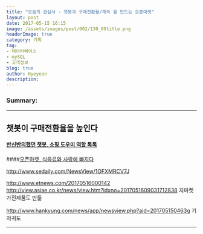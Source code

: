 ```yaml
---
title: "오늘의 관심사 - 챗봇과 구매전환율/계속 뭘 만드는 오픈마켓"
layout: post
date: 2017-05-15 16:15
image: /assets/images/post/002/130_00title.png
headerImage: true
category: 기획
tag:
- 데이터베이스
- mySQL
- 고객정보
blog: true
author: Hyeyeon
description:
---
```


### Summary:



---


## 챗봇이 구매전환율을 높인다

#### [반신반의했던 챗봇, 쇼핑 도우미 역할 톡톡](http://www.zdnet.co.kr/news/news_view.asp?artice_id=20170512152208)


####[오픈마켓, 식음료와 사랑에 빠지다](http://www.ebn.co.kr/news/view/891335)

http://www.sedaily.com/NewsView/1OFXMRCV7J

http://www.etnews.com/20170516000142
http://view.asiae.co.kr/news/view.htm?idxno=2017051609031712838 지마켓 가전제품도 만듦

http://www.hankyung.com/news/app/newsview.php?aid=201705150463g 기저귀도

---
